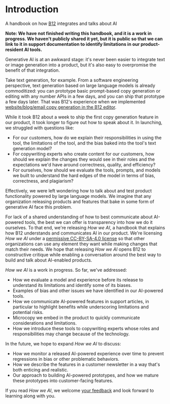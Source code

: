 # Introduction
A handbook on how [B12](https://www.b12.io/) integrates and talks about AI

**Note: We have not finished writing this handbook, and it is a work in progress. We haven't publicly shared it yet, but it is public so that we can link to it in support documentation to identify limitations in our product-resident AI tools.**

Generative AI is at an awkward stage: it's never been easier to integrate text or image generation into a product, but it's also easy to overpromise the benefit of that integration.

Take text generation, for example. From a software engineering perspective, text generation based on large language models is already commoditized: you can prototype basic prompt-based copy generation or editing with any number APIs in a few days, and you can ship that prototype a few days later. That was B12's experience when we implemented [website/blog/email copy generation in the B12 editor](https://support.b12.io/en/articles/6992915-generating-text-with-help-from-ai-assist).

While it took B12 about a week to ship the first copy generation feature in our product, it took longer to figure out how to speak about it. In launching, we struggled with questions like:
 - For our customers, how do we explain their responsibilities in using the tool, the limitations of the tool, and the bias baked into the tool's text generation model?
 - For copywriting experts who create content for our customers, how should we explain the changes they would see in their roles and the expectations we'd have around correctness, quality, and efficiency?
 - For ourselves, how should we evaluate the tools, prompts, and models we built to understand the hard edges of the model in terms of bias, correctness, and plagiarism?

Effectively, we were left wondering how to talk about and test product functionality powered by large language models. We imagine that any organization releasing products and features that bake in some form of generative AI face this problem.

For lack of a shared understanding of how to best communicate about AI-powered tools, the best we can offer is transparency into how we do it ourselves. To that end, we're releasing *How we AI*, a handbook that explains how B12 understands and communicates AI in our product. We're licensing *How we AI* under a [permissive CC-BY-SA-4.0 license](https://github.com/b12io/how-we-ai/blob/main/LICENSE.md) so that other organizations can use any element they want while making changes that match their needs. We hope that releasing *How we AI* opens B12 to constructive critique while enabling a conversation around the best way to build and talk about AI-enabled products.

*How we AI* is a work in progress. So far, we've addressed:
- How we evaluate a model and experience before its release to understand its limitations and identify some of its biases.
- Examples of bias and other issues we have identified in our AI-powered tools.
- How we communicate AI-powered features in support articles, in particular to highlight benefits while underscoring limitations and potential risks.
- Microcopy we embed in the product to quickly communicate considerations and limitations.
- How we introduce these tools to copywriting experts whose roles and responsibilities may change because of the technology.


In the future, we hope to expand *How we AI* to discuss:
- How we monitor a released AI-powered experience over time to prevent regressions in bias or other problematic behaviors. 
- How we describe the features in a customer newsletter in a way that's both enticing and realistic.
- Our approach to building AI-powered prototypes, and how we mature these prototypes into customer-facing features.

If you read *How we AI*, we welcome [your feedback](https://github.com/b12io/how-we-ai) and look forward to learning along with you.
